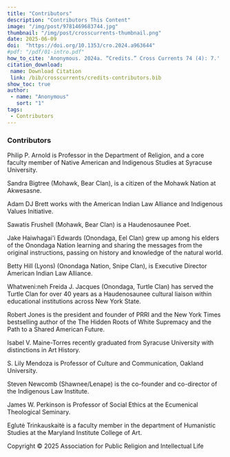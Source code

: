 ```yaml
---
title: "Contributors"
description: "Contributors This Content"
image: "/img/post/9781469683744.jpg"
thumbnail: "/img/post/crosscurrents-thumbnail.png"
date: 2025-06-09
doi:  "https://doi.org/10.1353/cro.2024.a963644"
#pdf: "/pdf/01-intro.pdf"
how_to_cite: 'Anonymous. 2024a. “Credits.” Cross Currents 74 (4): 7.'
citation_download: 
 name: Download Citation
 link: /bib/crosscurrents/credits-contributors.bib
show_toc: true
author: 
 - name: "Anonymous"
   sort: "1"
tags: 
 - Contributors
---
```


### Contributors

Philip P. Arnold is Professor in the Department of Religion, and a core faculty member of Native American and Indigenous Studies at Syracuse University.

Sandra Bigtree (Mohawk, Bear Clan), is a citizen of the Mohawk Nation at Akwesasne.

Adam DJ Brett works with the American Indian Law Alliance and Indigenous Values Initiative.

Sawatis Frushell (Mohawk, Bear Clan) is a Haudenosaunee Poet.

Jake Haiwhagai'i Edwards (Onondaga, Eel Clan) grew up among his elders of the Onondaga Nation learning and sharing the messages from the original instructions, passing on history and knowledge of the natural world.

Betty Hill (Lyons) (Onondaga Nation, Snipe Clan), is Executive Director American Indian Law Alliance.

Whatweni:neh Freida J. Jacques (Onondaga, Turtle Clan) has served the Turtle Clan for over 40 years as a Haudenosaunee cultural liaison within educational institutions across New York State.

Robert Jones is the president and founder of PRRI and the New York Times bestselling author of the The Hidden Roots of White Supremacy and the Path to a Shared American Future.

Isabel V. Maine-Torres recently graduated from Syracuse University with distinctions in Art History.

S. Lily Mendoza is Professor of Culture and Communication, Oakland University.

Steven Newcomb (Shawnee/Lenape) is the co-founder and co-director of the Indigenous Law Institute.

James W. Perkinson is Professor of Social Ethics at the Ecumenical Theological Seminary.

Eglutė Trinkauskaitė is a faculty member in the department of Humanistic Studies at the Maryland Institute College of Art.

Copyright © 2025 Association for Public Religion and Intellectual Life